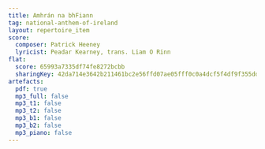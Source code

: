 ```yaml
---
title: Amhrán na bhFiann
tag: national-anthem-of-ireland
layout: repertoire_item
score:
  composer: Patrick Heeney
  lyricist: Peadar Kearney, trans. Liam O Rinn
flat:
  score: 65993a7335df74fe8272bcbb
  sharingKey: 42da714e3642b211461bc2e56ffd07ae05fff0c0a4dcf5f4df9f355dddde11f438d6a208ef4ef4ee77e3f0bbcaf0e922e2718c3617ca204bbfee1ce854651429
artefacts:
  pdf: true
  mp3_full: false
  mp3_t1: false
  mp3_t2: false
  mp3_b1: false
  mp3_b2: false
  mp3_piano: false
---
```

